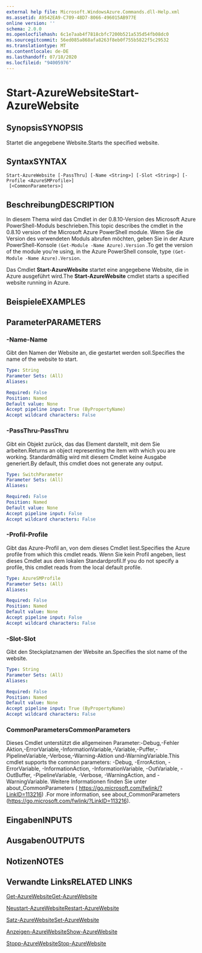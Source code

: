 ```yaml
---
external help file: Microsoft.WindowsAzure.Commands.dll-Help.xml
ms.assetid: A9542EA9-C709-48D7-8066-496015AB977E
online version: ''
schema: 2.0.0
ms.openlocfilehash: 6c1e7aab4f7818cbfc7200b521a535d54fb08dc0
ms.sourcegitcommit: 56ed085a868afa8263f8eb0f755b5822f5c29532
ms.translationtype: MT
ms.contentlocale: de-DE
ms.lasthandoff: 07/18/2020
ms.locfileid: "94005976"
---
```

# <span data-ttu-id="f8ad6-101">Start-AzureWebsite</span><span class="sxs-lookup"><span data-stu-id="f8ad6-101">Start-AzureWebsite</span></span>

## <span data-ttu-id="f8ad6-102">Synopsis</span><span class="sxs-lookup"><span data-stu-id="f8ad6-102">SYNOPSIS</span></span>
<span data-ttu-id="f8ad6-103">Startet die angegebene Website.</span><span class="sxs-lookup"><span data-stu-id="f8ad6-103">Starts the specified website.</span></span>

## <span data-ttu-id="f8ad6-104">Syntax</span><span class="sxs-lookup"><span data-stu-id="f8ad6-104">SYNTAX</span></span>

```
Start-AzureWebsite [-PassThru] [-Name <String>] [-Slot <String>] [-Profile <AzureSMProfile>]
 [<CommonParameters>]
```

## <span data-ttu-id="f8ad6-105">Beschreibung</span><span class="sxs-lookup"><span data-stu-id="f8ad6-105">DESCRIPTION</span></span>
<span data-ttu-id="f8ad6-106">In diesem Thema wird das Cmdlet in der 0.8.10-Version des Microsoft Azure PowerShell-Moduls beschrieben.</span><span class="sxs-lookup"><span data-stu-id="f8ad6-106">This topic describes the cmdlet in the 0.8.10 version of the Microsoft Azure PowerShell module.</span></span>
<span data-ttu-id="f8ad6-107">Wenn Sie die Version des verwendeten Moduls abrufen möchten, geben Sie in der Azure PowerShell-Konsole `(Get-Module -Name Azure).Version` .</span><span class="sxs-lookup"><span data-stu-id="f8ad6-107">To get the version of the module you're using, in the Azure PowerShell console, type `(Get-Module -Name Azure).Version`.</span></span>

<span data-ttu-id="f8ad6-108">Das Cmdlet **Start-AzureWebsite** startet eine angegebene Website, die in Azure ausgeführt wird.</span><span class="sxs-lookup"><span data-stu-id="f8ad6-108">The **Start-AzureWebsite** cmdlet starts a specified website running in Azure.</span></span>

## <span data-ttu-id="f8ad6-109">Beispiele</span><span class="sxs-lookup"><span data-stu-id="f8ad6-109">EXAMPLES</span></span>

## <span data-ttu-id="f8ad6-110">Parameter</span><span class="sxs-lookup"><span data-stu-id="f8ad6-110">PARAMETERS</span></span>

### <span data-ttu-id="f8ad6-111">-Name</span><span class="sxs-lookup"><span data-stu-id="f8ad6-111">-Name</span></span>
<span data-ttu-id="f8ad6-112">Gibt den Namen der Website an, die gestartet werden soll.</span><span class="sxs-lookup"><span data-stu-id="f8ad6-112">Specifies the name of the website to start.</span></span>

```yaml
Type: String
Parameter Sets: (All)
Aliases: 

Required: False
Position: Named
Default value: None
Accept pipeline input: True (ByPropertyName)
Accept wildcard characters: False
```

### <span data-ttu-id="f8ad6-113">-PassThru</span><span class="sxs-lookup"><span data-stu-id="f8ad6-113">-PassThru</span></span>
<span data-ttu-id="f8ad6-114">Gibt ein Objekt zurück, das das Element darstellt, mit dem Sie arbeiten.</span><span class="sxs-lookup"><span data-stu-id="f8ad6-114">Returns an object representing the item with which you are working.</span></span>
<span data-ttu-id="f8ad6-115">Standardmäßig wird mit diesem Cmdlet keine Ausgabe generiert.</span><span class="sxs-lookup"><span data-stu-id="f8ad6-115">By default, this cmdlet does not generate any output.</span></span>

```yaml
Type: SwitchParameter
Parameter Sets: (All)
Aliases: 

Required: False
Position: Named
Default value: None
Accept pipeline input: False
Accept wildcard characters: False
```

### <span data-ttu-id="f8ad6-116">-Profil</span><span class="sxs-lookup"><span data-stu-id="f8ad6-116">-Profile</span></span>
<span data-ttu-id="f8ad6-117">Gibt das Azure-Profil an, von dem dieses Cmdlet liest.</span><span class="sxs-lookup"><span data-stu-id="f8ad6-117">Specifies the Azure profile from which this cmdlet reads.</span></span>
<span data-ttu-id="f8ad6-118">Wenn Sie kein Profil angeben, liest dieses Cmdlet aus dem lokalen Standardprofil.</span><span class="sxs-lookup"><span data-stu-id="f8ad6-118">If you do not specify a profile, this cmdlet reads from the local default profile.</span></span>

```yaml
Type: AzureSMProfile
Parameter Sets: (All)
Aliases: 

Required: False
Position: Named
Default value: None
Accept pipeline input: False
Accept wildcard characters: False
```

### <span data-ttu-id="f8ad6-119">-Slot</span><span class="sxs-lookup"><span data-stu-id="f8ad6-119">-Slot</span></span>
<span data-ttu-id="f8ad6-120">Gibt den Steckplatznamen der Website an.</span><span class="sxs-lookup"><span data-stu-id="f8ad6-120">Specifies the slot name of the website.</span></span>

```yaml
Type: String
Parameter Sets: (All)
Aliases: 

Required: False
Position: Named
Default value: None
Accept pipeline input: True (ByPropertyName)
Accept wildcard characters: False
```

### <span data-ttu-id="f8ad6-121">CommonParameters</span><span class="sxs-lookup"><span data-stu-id="f8ad6-121">CommonParameters</span></span>
<span data-ttu-id="f8ad6-122">Dieses Cmdlet unterstützt die allgemeinen Parameter:-Debug,-Fehler Aktion,-ErrorVariable,-InformationVariable,-Variable,-Puffer,-PipelineVariable,-Verbose,-Warning-Aktion und-WarningVariable.</span><span class="sxs-lookup"><span data-stu-id="f8ad6-122">This cmdlet supports the common parameters: -Debug, -ErrorAction, -ErrorVariable, -InformationAction, -InformationVariable, -OutVariable, -OutBuffer, -PipelineVariable, -Verbose, -WarningAction, and -WarningVariable.</span></span> <span data-ttu-id="f8ad6-123">Weitere Informationen finden Sie unter about_CommonParameters ( https://go.microsoft.com/fwlink/?LinkID=113216) .</span><span class="sxs-lookup"><span data-stu-id="f8ad6-123">For more information, see about_CommonParameters (https://go.microsoft.com/fwlink/?LinkID=113216).</span></span>

## <span data-ttu-id="f8ad6-124">Eingaben</span><span class="sxs-lookup"><span data-stu-id="f8ad6-124">INPUTS</span></span>

## <span data-ttu-id="f8ad6-125">Ausgaben</span><span class="sxs-lookup"><span data-stu-id="f8ad6-125">OUTPUTS</span></span>

## <span data-ttu-id="f8ad6-126">Notizen</span><span class="sxs-lookup"><span data-stu-id="f8ad6-126">NOTES</span></span>

## <span data-ttu-id="f8ad6-127">Verwandte Links</span><span class="sxs-lookup"><span data-stu-id="f8ad6-127">RELATED LINKS</span></span>

[<span data-ttu-id="f8ad6-128">Get-AzureWebsite</span><span class="sxs-lookup"><span data-stu-id="f8ad6-128">Get-AzureWebsite</span></span>](./Get-AzureWebsite.md)

[<span data-ttu-id="f8ad6-129">Neustart-AzureWebsite</span><span class="sxs-lookup"><span data-stu-id="f8ad6-129">Restart-AzureWebsite</span></span>](./Restart-AzureWebsite.md)

[<span data-ttu-id="f8ad6-130">Satz-AzureWebsite</span><span class="sxs-lookup"><span data-stu-id="f8ad6-130">Set-AzureWebsite</span></span>](./Set-AzureWebsite.md)

[<span data-ttu-id="f8ad6-131">Anzeigen-AzureWebsite</span><span class="sxs-lookup"><span data-stu-id="f8ad6-131">Show-AzureWebsite</span></span>](./Show-AzureWebsite.md)

[<span data-ttu-id="f8ad6-132">Stopp-AzureWebsite</span><span class="sxs-lookup"><span data-stu-id="f8ad6-132">Stop-AzureWebsite</span></span>](./Stop-AzureWebsite.md)


